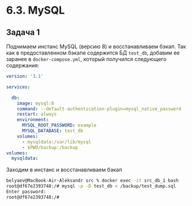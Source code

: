 # 6.3. MySQL  

## Задача 1  

   Поднимаем инстанс MySQL (версию 8) и восстанавливаем бэкап. Так как в предоставленном бэкапе содержится БД `test_db`, 
   добавим ее заранее в `docker-compose.yml`, который получился следующего содержания:  
   ```yaml
   version: '3.1'
   
   services:
   
     db:
       image: mysql:8
       command: --default-authentication-plugin=mysql_native_password
       restart: always
       environment:
         MYSQL_ROOT_PASSWORD: example
         MYSQL_DATABASE: test_db
       volumes:
         - mysqldata:/var/lib/mysql
         - $PWD/backup:/backup
   volumes:
     mysqldata:
   ```
   Заходим в инстанс и восстанавливаем бэкап  
   ```bash
   belyaev@MacBook-Air-Aleksandr src % docker exec -it src_db_1 bash
   root@df67e2393748:/# mysql -p -D test_db < /backup/test_dump.sql 
   Enter password: 
   root@df67e2393748:/#    
   ```
   